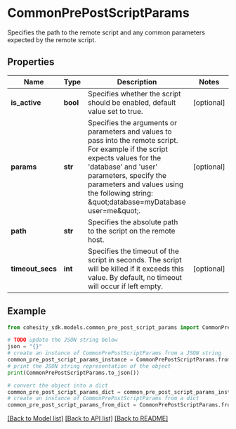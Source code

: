 # CommonPrePostScriptParams

Specifies the path to the remote script and any common parameters expected by the remote script.

## Properties

Name | Type | Description | Notes
------------ | ------------- | ------------- | -------------
**is_active** | **bool** | Specifies whether the script should be enabled, default value set to true. | [optional] 
**params** | **str** | Specifies the arguments or parameters and values to pass into the remote script. For example if the script expects values for the &#39;database&#39; and &#39;user&#39; parameters, specify the parameters and values using the following string: \&quot;database&#x3D;myDatabase user&#x3D;me\&quot;. | [optional] 
**path** | **str** | Specifies the absolute path to the script on the remote host. | 
**timeout_secs** | **int** | Specifies the timeout of the script in seconds. The script will be killed if it exceeds this value. By default, no timeout will occur if left empty. | [optional] 

## Example

```python
from cohesity_sdk.models.common_pre_post_script_params import CommonPrePostScriptParams

# TODO update the JSON string below
json = "{}"
# create an instance of CommonPrePostScriptParams from a JSON string
common_pre_post_script_params_instance = CommonPrePostScriptParams.from_json(json)
# print the JSON string representation of the object
print(CommonPrePostScriptParams.to_json())

# convert the object into a dict
common_pre_post_script_params_dict = common_pre_post_script_params_instance.to_dict()
# create an instance of CommonPrePostScriptParams from a dict
common_pre_post_script_params_from_dict = CommonPrePostScriptParams.from_dict(common_pre_post_script_params_dict)
```
[[Back to Model list]](../README.md#documentation-for-models) [[Back to API list]](../README.md#documentation-for-api-endpoints) [[Back to README]](../README.md)


